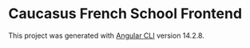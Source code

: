 # Caucasus French School Frontend

This project was generated with [Angular CLI](https://github.com/angular/angular-cli) version 14.2.8.
